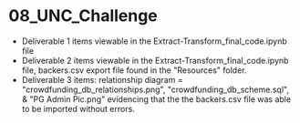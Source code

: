 # 08_UNC_Challenge

- Deliverable 1 items viewable in the Extract-Transform_final_code.ipynb file 
- Deliverable 2 items viewable in the Extract-Transform_final_code.ipynb file, backers.csv export file found in the "Resources" folder. 
- Deliverable 3 items: relationship diagram = "crowdfunding_db_relationships.png", "crowdfunding_db_scheme.sql", & "PG Admin Pic.png" evidencing that the the backers.csv file was able to be imported without errors. 

